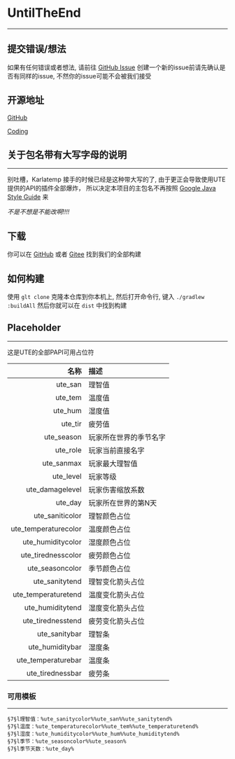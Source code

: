 # UntilTheEnd

---

## 提交错误/想法
如果有任何错误或者想法, 请前往 [GitHub Issue](https://github.com/UntilTheEndDev/UntilTheEnd/issues?q=is%3Aissue)
创建一个新的issue前请先确认是否有同样的issue, 不然你的issue可能不会被我们接受

## 开源地址

[GitHub](https://github.com/UntilTheEndDev/UntilTheEnd)

[Coding](https://e.coding.net/untiltheend/UntilTheEnd.git)

## 关于包名带有大写字母的说明

---
别吐槽，Karlatemp 接手的时候已经是这种带大写的了,
由于更正会导致使用UTE提供的API的插件全部爆炸，
所以决定本项目的主包名不再按照
[Google Java Style Guide](https://google.github.io/styleguide/javaguide.html)
来

*不是不想是不能改啊!!!!*

## 下载

你可以在 [GitHub](https://github.com/UntilTheEndDev/UntilTheEndReleases/tree/master/shadow/until-the-end)
或者 [Gitee](https://gitee.com/Karlatemp-bot/UntilTheEndReleases/tree/master/releases) 找到我们的全部构建


## 如何构建

使用 `glt clone` 克隆本仓库到你本机上, 然后打开命令行, 键入 `./gradlew :buildAll`
然后你就可以在 `dist` 中找到构建

## Placeholder

----
这是UTE的全部PAPI可用占位符

| 名称  | 描述 |
|----: | :---- |
|ute_san|理智值|
|ute_tem|温度值|
|ute_hum|湿度值|
|ute_tir|疲劳值|
|ute_season|玩家所在世界的季节名字|
|ute_role|玩家当前直接名字|
|ute_sanmax|玩家最大理智值|
|ute_level|玩家等级|
|ute_damagelevel|玩家伤害缩放系数|
|ute_day|玩家所在世界的第N天|
|ute_saniticolor|理智颜色占位|
|ute_temperaturecolor|温度颜色占位|
|ute_humiditycolor|湿度颜色占位|
|ute_tirednesscolor|疲劳颜色占位|
|ute_seasoncolor|季节颜色占位|
|ute_sanitytend|理智变化箭头占位|
|ute_temperaturetend|温度变化箭头占位|
|ute_humiditytend|湿度变化箭头占位|
|ute_tirednesstend|疲劳变化箭头占位|
|ute_sanitybar|理智条|
|ute_humiditybar|湿度条|
|ute_temperaturebar|温度条|
|ute_tirednessbar|疲劳条|

### 可用模板

---

```text
§7§l理智值：%ute_sanitycolor%%ute_san%%ute_sanitytend%
§7§l温度：%ute_temperaturecolor%%ute_tem%%ute_temperaturetend%
§7§l湿度：%ute_humiditycolor%%ute_hum%%ute_humiditytend%
§7§l季节：%ute_seasoncolor%%ute_season%
§7§l季节天数：%ute_day%
```
